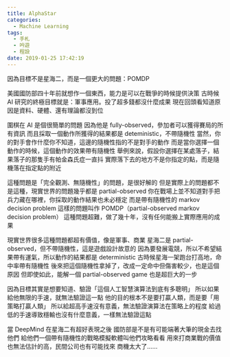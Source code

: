 ```yaml
---
title: AlphaStar
categories:
  - Machine Learning
tags:
  - 手札
  - 吟遊
  - 程設
date: 2019-01-25 17:42:19
---
```

因為目標不是星海二，而是一個更大的問題：POMDP

美國國防部四十年前就想作一個東西，能力是可以在戰爭的時候提供決策
古時候 AI 研究的終極目標就是：軍事應用。投了超多錢都沒什麼成果
現在回頭看知道原因是資料、硬體、還有理論都沒到位

圍棋在 AI 是個很簡單的問題
因為他是 fully-observed，參加者可以獲得賽局的所有資訊
而且採取一個動作所獲得的結果都是 deteministic，不帶隨機性
當然，你的對手會作什麼你不知道，這邊的隨機性指的不是對手的動作
而是當你選擇一個動作的時候，這個動作的效果帶有隨機性
舉例來說，假設你選擇在某處落子，結果落子的那隻手有帕金森氏症一直抖
實際落下去的地方不是你指定的點，而是隨機落在指定點的附近

這種問題是「完全觀測、無隨機性」的問題，是很好解的
但是實際上的問題都不是這種，現實世界的問題幾乎都是 partial-observed
你在戰場上並不知道對手把兵力藏在哪裡，你採取的動作結果也未必穩定
而是帶有隨機性的 markov decision problem
這樣的問題叫作 POMDP（partial-observed markov decision problem）
這種問題超難，做了幾十年，沒有任何能搬上實際應用的成果

現實世界很多這種問題都超有價值，像是軍事、商業
星海二是 partial-observed，但不帶隨機性，這是遊戲設計故意的
因為要發展電競，所以不希望結果帶有運氣，所以動作的結果都是 deterministic
古時候星海一架跑台打高地，命中率帶有隨機性
後來把這個隨機性拿掉了，改成一定命中但傷害較少，也是這個原因
但即使如此，能解一個 partial-observed game 也是超巨大的一步

因為目標其實是想要知道、驗證「這個人工智慧演算法到底有多聰明」
所以如果給他無限的手速，就無法驗證這一點
他的目的根本不是要打贏人類，而是要「用策略打贏人類」
所以給超高手速沒有意義，無法驗證演算法在策略上的程度
給過低的手速導致穩輸也沒有什麼意義，一樣無法驗證這點

當 DeepMind 在星海二有超好表現之後
國防部是不是有可能端著大筆的現金去找他們
給他們一個帶有隨機性的戰略模擬軟體叫他們攻略看看
用來打商業戰的價值也無法估計的高，民間公司也有可能找來
商機太大了……
